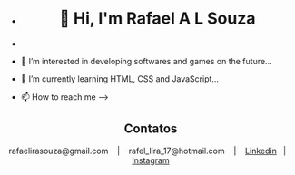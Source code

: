 - <h1 align="center"> 👋 Hi, I'm Rafael A L Souza</h1>
- 
- 👀 I’m interested in developing softwares and games on the future...
- 🌱 I’m currently learning HTML, CSS and JavaScript...

- 📫 How to reach me --> 

<h2 align="center">Contatos</h2>

<div align="center">
     rafaelirasouza@gmail.com &nbsp;&nbsp;&nbsp;|&nbsp;&nbsp;&nbsp; rafel_lira_17@hotmail.com &nbsp;&nbsp;&nbsp;|&nbsp;&nbsp;&nbsp;
     <a href="https://www.linkedin.com/in/rafael-a-l-souza-026ab71a5/">Linkedin</a>&nbsp;&nbsp;&nbsp;|&nbsp;&nbsp;&nbsp;
     <a href="https://www.instagram.com/fpsfael/">Instagram</a>
</div>

